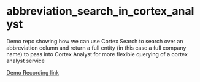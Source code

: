 # abbreviation_search_in_cortex_analyst
Demo repo showing how we can use Cortex Search to search over an abbreviation column and return a full entity (in this case a full company name) to pass into Cortex Analyst for more flexible querying of a cortex analyst service


[Demo Recording link](https://drive.google.com/file/d/1JCrGEyE5P2XPzUZRqh-Zm_z7yLBgkz27/view?usp=sharing)
